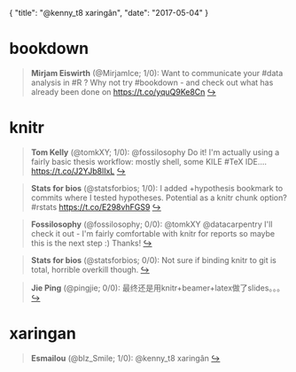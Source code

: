{
  "title": "@kenny_t8 xaringân",
  "date": "2017-05-04"
}

# bookdown

> **Mirjam Eiswirth** (@MirjamIce; 1/0): Want to communicate your #data analysis in #R ? Why not try #bookdown - and check out what has already been done on https://t.co/yquQ9Ke8Cn  [&#8618;](https://twitter.com/xieyihui/status/860049423119917056)

<!-- -->


# knitr

> **Tom Kelly** (@tomkXY; 1/0): @fossilosophy Do it! I'm actually using a fairly basic thesis workflow: mostly shell, some KILE #TeX IDE.… https://t.co/J2YJb8lIxL  [&#8618;](https://twitter.com/xieyihui/status/860119552159391745)

<!-- -->


> **Stats for bios** (@statsforbios; 1/0): I added +hypothesis bookmark to commits where I tested hypotheses. Potential as a knitr chunk option? #rstats https://t.co/E298vhFGS9  [&#8618;](https://twitter.com/xieyihui/status/860067315530047488)

<!-- -->


> **Fossilosophy** (@fossilosophy; 0/0): @tomkXY @datacarpentry I'll check it out - I'm fairly comfortable with knitr for reports so maybe this is the next step :) Thanks!  [&#8618;](https://twitter.com/xieyihui/status/860123052889296897)

<!-- -->


> **Stats for bios** (@statsforbios; 0/0): Not sure if binding knitr to git is total, horrible overkill though.  [&#8618;](https://twitter.com/xieyihui/status/860068207847198720)

<!-- -->


> **Jie Ping** (@pingjie; 0/0): 最终还是用knitr+beamer+latex做了slides。。。  [&#8618;](https://twitter.com/xieyihui/status/859945359044472832)

<!-- -->


# xaringan

> **Esmailou** (@blz_Smile; 1/0): @kenny_t8 xaringân  [&#8618;](https://twitter.com/xieyihui/status/860122048831655937)

<!-- -->


